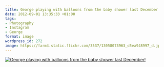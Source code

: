 ```yaml
---
title: George playing with balloons from the baby shower last December!
date: 2012-09-01 13:35:33 +01:00
tags:
- Photography
- Instagram
- George
format: image
wordpress_id: 272
image: https://farm4.static.flickr.com/3537/13058073963_d5ea948997_d.jpg
---
```


[![George playing with balloons from the baby shower last December!][thm]][img]

[thm]: //farm4.static.flickr.com/3537/13058073963_d5ea948997_d.jpg
[img]: //www.flickr.com/photos/richard-perry/13058073963/
